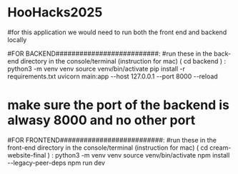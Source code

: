 # HooHacks2025

#for this application we would need to run both the front end and backend locally

#FOR BACKEND##########################:
#run these in the back-end directory in the console/terminal (instruction for mac) ( cd backend ) :
python3 -m venv venv
source venv/bin/activate
pip install -r requirements.txt
uvicorn main:app --host 127.0.0.1 --port 8000 --reload  
# make sure the port of the backend is alwasy 8000 and no other port

#FOR FRONTEND##########################:
#run these in the front-end directory in the console/terminal (instruction for mac) ( cd cream-website-final ) :
python3 -m venv venv
source venv/bin/activate
npm install --legacy-peer-deps
npm run dev


